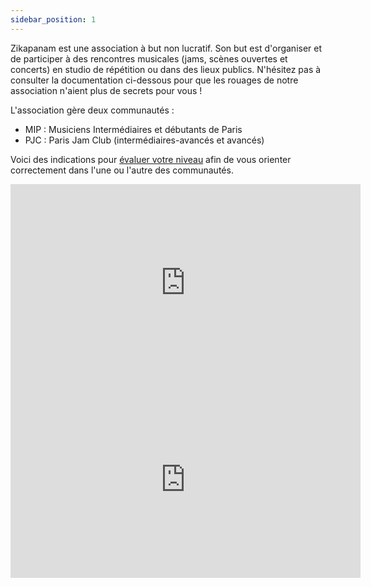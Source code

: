 ```yaml
---
sidebar_position: 1
---
```


Zikapanam est une association à but non lucratif. Son but est d'organiser et de participer à des rencontres musicales (jams, scènes ouvertes et concerts) en studio de répétition ou dans des lieux publics. N'hésitez pas à consulter la documentation ci-dessous pour que les rouages de notre association n'aient plus de secrets pour vous !

L'association gère deux communautés :
- MIP : Musiciens Intermédiaires et débutants de Paris
- PJC : Paris Jam Club (intermédiaires-avancés et avancés)

Voici des indications pour [évaluer votre niveau](https://www.blog.zikapanam.fr/zap-comment-%C3%A9valuer-son-niveau/) afin de vous orienter correctement dans l'une ou l'autre des communautés.


<iframe width="560" height="315" src="https://www.youtube.com/embed/T9djMv31qE0?si=KxSdi90O9A3h3BMW" title="YouTube video player" frameborder="0" allow="accelerometer; autoplay; clipboard-write; encrypted-media; gyroscope; picture-in-picture; web-share" allowfullscreen></iframe>

<iframe width="560" height="315" src="https://www.youtube.com/embed/B17kMVDJILc?si=LtP_KjcGv3itQQDq" title="YouTube video player" frameborder="0" allow="accelerometer; autoplay; clipboard-write; encrypted-media; gyroscope; picture-in-picture; web-share" allowfullscreen></iframe>